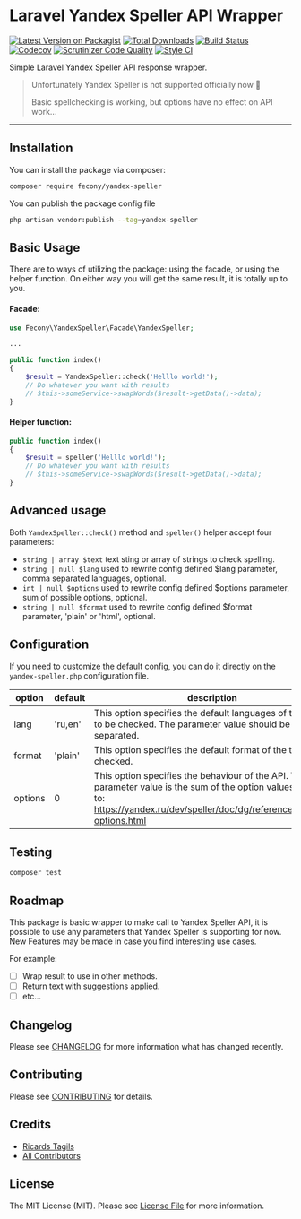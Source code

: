 # Laravel Yandex Speller API Wrapper

[![Latest Version on Packagist](https://img.shields.io/packagist/v/fecony/yandex-speller.svg?style=flat-square)](https://packagist.org/packages/fecony/yandex-speller)
[![Total Downloads](https://img.shields.io/packagist/dt/fecony/yandex-speller.svg?style=flat-square)](https://packagist.org/packages/fecony/yandex-speller)
[![Build Status](https://img.shields.io/travis/Fecony/yandex-speller/main?style=flat-square)](https://www.travis-ci.com/Fecony/yandex-speller)
[![Codecov](https://img.shields.io/codecov/c/github/fecony/yandex-speller?style=flat-square&token=NXT7HW7W6B)](https://codecov.io/gh/Fecony/yandex-speller)
[![Scrutinizer Code Quality](https://img.shields.io/scrutinizer/quality/g/fecony/yandex-speller/main?style=flat-square)](https://scrutinizer-ci.com/g/Fecony/yandex-speller/?branch=main)
[![Style CI](https://github.styleci.io/repos/322412144/shield)](https://github.styleci.io/repos/322412144/shield)

Simple Laravel Yandex Speller API response wrapper.

> Unfortunately Yandex Speller is not supported officially now 🙁
>
> Basic spellchecking is working, but options have no effect on API work...

---

## Installation

You can install the package via composer:

```bash
composer require fecony/yandex-speller
```

You can publish the package config file

```bash
php artisan vendor:publish --tag=yandex-speller
```

## Basic Usage

There are to ways of utilizing the package: using the facade, or using the helper function. On either way you will get the same result, it is totally up to you.

#### Facade:

```php
use Fecony\YandexSpeller\Facade\YandexSpeller;

...

public function index()
{
    $result = YandexSpeller::check('Helllo world!');
    // Do whatever you want with results
    // $this->someService->swapWords($result->getData()->data);
}
```

#### Helper function:

```php
public function index()
{
    $result = speller('Helllo world!');
    // Do whatever you want with results
    // $this->someService->swapWords($result->getData()->data);
}
```

## Advanced usage

Both `YandexSpeller::check()` method and `speller()` helper accept four parameters:

-   `string | array $text` text sting or array of strings to check spelling.
-   `string | null $lang` used to rewrite config defined $lang parameter, comma separated languages, optional.
-   `int | null $options` used to rewrite config defined $options parameter, sum of possible options, optional.
-   `string | null $format` used to rewrite config defined $format parameter, 'plain' or 'html', optional.

## Configuration

If you need to customize the default config, you can do it directly on the `yandex-speller.php` configuration file.

| option  | default | description                                                                                                                                                                        |
| ------- | ------- | ---------------------------------------------------------------------------------------------------------------------------------------------------------------------------------- |
| lang    | 'ru,en' | This option specifies the default languages of the text to be checked. The parameter value should be comma separated.                                                              |
| format  | 'plain' | This option specifies the default format of the text to be checked.                                                                                                                |
| options | 0       | This option specifies the behaviour of the API. The parameter value is the sum of the option values. Refer to: https://yandex.ru/dev/speller/doc/dg/reference/speller-options.html |

## Testing

```bash
composer test
```

## Roadmap

This package is basic wrapper to make call to Yandex Speller API, it is possible to use any parameters that Yandex Speller is supporting for now.
New Features may be made in case you find interesting use cases.

For example:

-   [ ] Wrap result to use in other methods.
-   [ ] Return text with suggestions applied.
-   [ ] etc...

## Changelog

<!-- TODO -->

Please see [CHANGELOG](CHANGELOG.md) for more information what has changed recently.

## Contributing

<!-- TODO -->

Please see [CONTRIBUTING](CONTRIBUTING.md) for details.

## Credits

-   [Ricards Tagils](https://github.com/fecony)
-   [All Contributors](../../contributors)

## License

The MIT License (MIT). Please see [License File](LICENSE) for more information.
